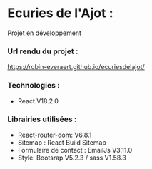 # Ecuries de l'Ajot :
Projet en développement

### Url rendu du projet :
https://robin-everaert.github.io/ecuriesdelajot/


### Technologies :
* React V18.2.0 

### Librairies utilisées :
* React-router-dom: V6.8.1
* Sitemap : React Build Sitemap
* Formulaire de contact : EmailJs V3.11.0
* Style: Bootsrap V5.2.3 / sass V1.58.3
